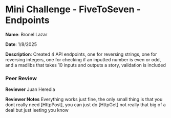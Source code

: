 #   Mini Challenge - FiveToSeven - Endpoints

**Name**: Bronel Lazar

**Date**: 1/8/2025

**Description**: Created 4 API endpoints, one for reversing strings, one for reversing integers, one for checking if an inputted number is even or odd, and a madlibs that takes 10 inputs and outputs a story, validation is included 

### Peer Review

**Reviewer** 
Juan Heredia

**Reviewer Notes** 
Everything works just fine, the only small thing is that you dont really need [HttpPost], you can just do [HttpGet] not really that big of a deal but just leeting you know